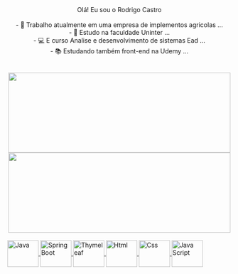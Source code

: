 <div align="center">
  Olá! Eu sou o Rodrigo Castro<br>
  <br>
- 🚜 Trabalho atualmente em uma empresa de implementos agricolas ...<br>
- 🏫 Estudo na faculdade Uninter ...<br>
- 💻 E curso Analise e desenvolvimento de sistemas Ead ...<br>
- 📚 Estudando também front-end na Udemy ...<br>
  <br>
  <br>
</div>

<div align="center">
  <a href="https://github.com/Rodrygo-Castro">
  <img height="180px" width="500px" src="https://github-readme-stats.vercel.app/api?username=Rodrygo-Castro&show_icons=false&theme=ocean_dark&include_all_commits=true&count_private=true"/>
  <img height="180px" width="500px" src="https://github-readme-stats.vercel.app/api/top-langs/?username=Rodrygo-Castro&layout=compact&langs_count=7&theme=ocean_dark"/>
</div>

<div style="display: inline_block"><br>
 <img align="center" alt="Java" height="60" width="70" src="https://marketingonline.gratis/wp-content/uploads/2021/12/5-ejemplos-de-lenguaje-de-programacion-1024x1024.png" />
 <img align="center" alt="SpringBoot" height="60" width="70" src="https://pbs.twimg.com/profile_images/1235868806079057921/fTL08u_H_400x400.png" />
 <img align="center" alt="Thymeleaf" height="60" width="70" src="https://seeklogo.com/images/T/thymeleaf-logo-6E4D42A713-seeklogo.com.png" />
 <img align="center" alt="Html" height="60" width="70" src="https://cdn.imgbin.com/18/19/14/imgbin-html-computer-icons-web-development-bootstrap-world-wide-web-uF61tKuX4HrqFnYfJyntKCRPk.jpg" />
 <img align="center" alt="Css" height="60" width="70" src="https://p1.hiclipart.com/preview/32/1011/672/logo-blue-organization-number-line-text-area-symbol-sign-png-clipart.jpg" />
 <img align="center" alt="Java Script" height="60" width="70" src="https://imagedelivery.net/5MYSbk45M80qAwecrlKzdQ/38a9cafe-c53e-47f2-f431-428120462000/public" />
</div>
